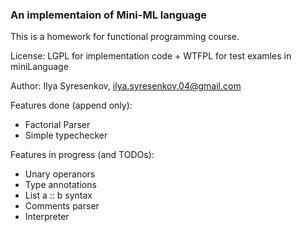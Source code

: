 ### An implementaion of Mini-ML language

This is a homework for functional programming course.

License: LGPL for implementation code + WTFPL for test examles in miniLanguage

Author: Ilya Syresenkov, ilya.syresenkov.04@gmail.com

Features done (append only):

- Factorial Parser
- Simple typechecker

Features in progress (and TODOs):

- Unary operanors 
- Type annotations
- List a :: b syntax
- Comments parser
- Interpreter
